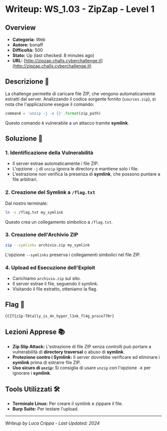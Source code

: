 # Writeup: WS_1.03 - ZipZap - Level 1

## Overview
- **Categoria:** Web
- **Autore:** bonaff
- **Difficoltà:** 500
- **Stato:** Up (last checked: 8 minutes ago)
- **URL:** [http://zipzap.challs.cyberchallenge.it](http://zipzap.challs.cyberchallenge.it)

## Descrizione 📝
La challenge permette di caricare file ZIP, che vengono automaticamente estratti dal server. Analizzando il codice sorgente fornito (`sources.zip`), si nota che l'applicazione esegue il comando:
```python
command = 'unzip -j -o {}'.format(zip_path)
```
Questo comando è vulnerabile a un attacco tramite **symlink**.

## Soluzione 🎯

### 1. Identificazione della Vulnerabilità
- Il server estrae automaticamente i file ZIP.
- L'opzione `-j` di `unzip` ignora le directory e mantiene solo i file.
- L'estrazione non verifica la presenza di **symlink**, che possono puntare a file arbitrari.

### 2. Creazione del Symlink a `/flag.txt`
Dal nostro terminale:
```sh
ln -s /flag.txt my_symlink
```
Questo crea un collegamento simbolico a `/flag.txt`.

### 3. Creazione dell'Archivio ZIP
```sh
zip --symlinks archivio.zip my_symlink
```
L'opzione `--symlinks` preserva i collegamenti simbolici nel file ZIP.

### 4. Upload ed Esecuzione dell'Exploit
- Carichiamo `archivio.zip` sul sito.
- Il server estrae il file, seguendo il symlink.
- Visitando il file estratto, otteniamo la flag.

## Flag 🏁
```
CCIT{z1p-T0tally_is_4n_hyper_l1nk_fl4g_proce770r}
```

## Lezioni Apprese 📚
- **Zip Slip Attack:** L'estrazione di file ZIP senza controlli può portare a vulnerabilità di **directory traversal** o abuso di **symlink**.
- **Protezione contro i Symlink:** Il server dovrebbe verificare ed eliminare i **symlink** prima di estrarre file ZIP.
- **Uso sicuro di `unzip`:** Si consiglia di usare `unzip` con l'opzione `-K` per ignorare i **symlink**.

## Tools Utilizzati 🛠️
- **Terminale Linux:** Per creare il symlink e zippare il file.
- **Burp Suite:** Per testare l'upload.

---

*Writeup by Luca Crippa - Last Updated: 2024*
